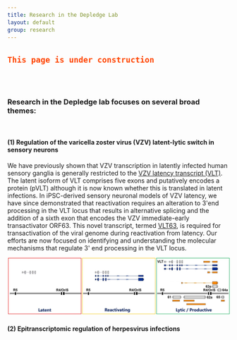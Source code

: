 ```yaml
---
title: Research in the Depledge Lab
layout: default
group: research
---
```


<div class="row">

<h2><code style="color : orangered"><b>This page is under construction</b></code></h2>


<br />
<br />

### Research in the Depledge lab focuses on several broad themes:

<br />

#### (1) Regulation of the varicella zoster virus (VZV) latent-lytic switch in sensory neurons

We have previously shown that VZV transcription in latently infected human sensory ganglia is generally restricted to the [VZV latency transcript (VLT)](https://www.nature.com/articles/s41467-018-03569-2). The latent isoform of VLT comprises five exons and putatively encodes a protein (pVLT) although it is now known whether this is translated in latent infections. In iPSC-derived sensory neuronal models of VZV latency, we have since demonstrated that reactivation requires an alteration to 3'end processing in the VLT locus that results in alternative splicing and the addition of a sixth exon that encodes the VZV immediate-early transactivator ORF63. This novel transcript, termed [VLT63](https://www.nature.com/articles/s41467-020-20031-4), is required for transactivation of the viral genome during reactivation from latency. Our efforts are now focused on identifying and understanding the molecular mechanisms that regulate 3' end processing in the VLT locus.

<img class="img-fluid" src="/static/img/latreacmodel.jpg" alt="schematic overview of VZV reactivation">

<br />


#### (2) Epitranscriptomic regulation of herpesvirus infections 



<!-- 

##### (1) Characterizing the roles of diverse base modifications (including m6A) on host and viral RNAs during productive infections

##### (2) Investigating the functions of herpesviral latency-associated transcripts and other non-coding RNAs (including miRNAs) during both lytic and latent infections

##### (3) Characterizing the transcriptional complexity of diverse viruses (herpesviruses, adenoviruses, coronaviruses) in distinct cell types, such as epithelial cells and neurons.

**This is achieved through the integration of computational biology with a variety of high-throughput molecular techniques to study multiple aspects of virus-host interactions on a genome-wide scale. Specific targets of interest are subsequently followed up using classical molecular biology approaches.**

-->

</div>
